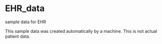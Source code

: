 # EHR_data
sample data for EHR

This sample data was created automatically by a machine. 
This is not actual patient data.
